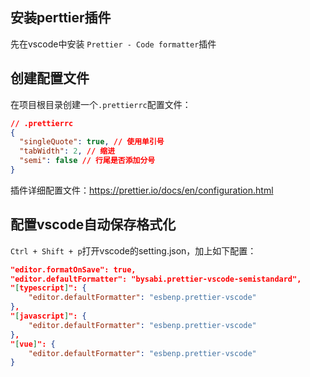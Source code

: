 ## 安装perttier插件

先在vscode中安装 `Prettier - Code formatter`插件

## 创建配置文件

在项目根目录创建一个`.prettierrc`配置文件：

```json
// .prettierrc
{
  "singleQuote": true, // 使用单引号
  "tabWidth": 2, // 缩进
  "semi": false // 行尾是否添加分号
}

```



插件详细配置文件：https://prettier.io/docs/en/configuration.html

## 配置vscode自动保存格式化

`Ctrl + Shift + p`打开vscode的setting.json，加上如下配置：

```json
"editor.formatOnSave": true,
"editor.defaultFormatter": "bysabi.prettier-vscode-semistandard",
"[typescript]": {
    "editor.defaultFormatter": "esbenp.prettier-vscode"
},
"[javascript]": {
    "editor.defaultFormatter": "esbenp.prettier-vscode"
},
"[vue]": {
    "editor.defaultFormatter": "esbenp.prettier-vscode"
}
```

